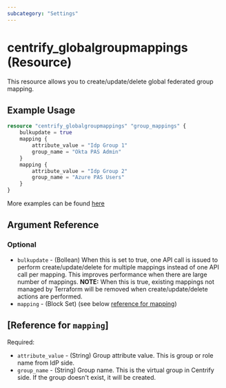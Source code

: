 ```yaml
---
subcategory: "Settings"
---
```


# centrify_globalgroupmappings (Resource)

This resource allows you to create/update/delete global federated group mapping.

## Example Usage

```terraform
resource "centrify_globalgroupmappings" "group_mappings" {
    bulkupdate = true
    mapping {
        attribute_value = "Idp Group 1"
        group_name = "Okta PAS Admin"
    }
    mapping {
        attribute_value = "Idp Group 2"
        group_name = "Azure PAS Users"
    }
}
```

More examples can be found [here](https://github.com/marcozj/terraform-provider-centrifyvault/tree/main/examples/centrify_globalgroupmappings)

## Argument Reference

### Optional

- `bulkupdate` - (Bollean) When this is set to true, one API call is issued to perform create/update/delete for multiple mappings instead of one API call per mapping. This improves performance when there are large number of mappings. **NOTE:** When this is true, existing mappings not managed by Terraform will be removed when create/update/delete actions are performed.
- `mapping` - (Block Set) (see below [reference for mapping](#reference-for-mapping))

## [Reference for `mapping`]

Required:

- `attribute_value` - (String) Group attribute value. This is group or role name from IdP side.
- `group_name` - (String) Group name. This is the virtual group in Centrify side. If the group doesn't exist, it will be created.
